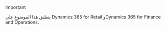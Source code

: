 > [!IMPORTANT]
> ينطبق هذا الموضوع على Dynamics 365 for Retail وDynamics 365 for Finance and Operations.

